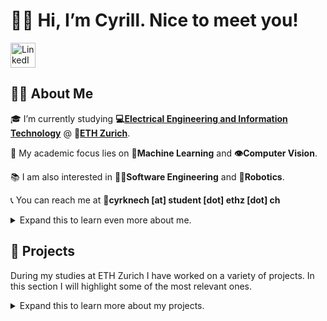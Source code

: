 # 👋😊 Hi, I’m Cyrill. Nice to meet you!

<!---
Social Media Icons
-->
<a href="https://www.linkedin.com/in/cyrill-david-knecht/">
  <img src="https://content.linkedin.com/content/dam/me/business/en-us/amp/brand-site/v2/bg/LI-Bug.svg.original.svg" alt="LinkedIn" width="40" height="40">
</a>

## 🙋‍♂️ About Me
🎓 I’m currently studying **💻[Electrical Engineering and Information Technology](https://ee.ethz.ch/studies/master-s-programmes/main-master.html)**
@ **🏢[ETH Zurich](https://www.ethz.ch/en.html)**.

🎯 My  academic focus lies on **🧠Machine Learning** and **👁️Computer Vision**.

📚 I am also interested in **👨‍💻Software Engineering** and **🤖Robotics**.

📞 You can reach me at 📧**cyrknech [at] student [dot] ethz [dot] ch** 



<details>
  <summary> Expand this to learn even more about me.</summary>

## 🔍 Fields of Expertise
![Deep Learning](https://img.shields.io/badge/Deep%20Learning-%23FF6F00.svg?style=for-the-badge&logo=Deep%20Learning&logoColor=white)
![Computer Vision](https://img.shields.io/badge/Computer%20Vision-%23013243.svg?style=for-the-badge&logo=Computer%20Vision&logoColor=white)
![Reinforcement Learning](https://img.shields.io/badge/Reinforcement%20Learning-%23150458.svg?style=for-the-badge&logo=Reinforcement%20Learning&logoColor=white)
![Natural Language Processing](https://img.shields.io/badge/Natural%20Language%20Processing-%23008080.svg?style=for-the-badge&logo=Natural%20Language%20Processing&logoColor=white)
![Software Engineering](https://img.shields.io/badge/Software%20Engineering-%23007ACC.svg?style=for-the-badge&logo=Software%20Engineering&logoColor=white)
![Control Theory](https://img.shields.io/badge/Control%20Theory-%2300599C.svg?style=for-the-badge&logo=Control%20Theory&logoColor=white)

## 🔧 Tech Stack
A list of languages, frameworks, tools etc. that I have used before or am currently using.
Sorted by proficiency. The order within each proficiency category is random.

| 🌟 Proficiency | 🌐 Languages                                                                                                                                                                                                                                                                                                                                                                                                                                                                                                                                                                                                                                                                                                                                     | 📦 Packages                                                                                                                                                                                                                                                                                                                                                                                                                                                                                                             | 🛠️ Tools                                                                                                                                                                                                                                                                                                                                                                                                                                                                                                                                                                                                                                                                                                                                                                                                                                                                                                                                                                                                                                                               | 🔧 Frameworks                                                                                                                                                                                                          | 💻 IDEs                                                                                                                                                                                                                                                                                                                                                                               | 🖥️ OS                                                                                                                                                                                                                                       |  
|----------------|--------------------------------------------------------------------------------------------------------------------------------------------------------------------------------------------------------------------------------------------------------------------------------------------------------------------------------------------------------------------------------------------------------------------------------------------------------------------------------------------------------------------------------------------------------------------------------------------------------------------------------------------------------------------------------------------------------------------------------------------------|-------------------------------------------------------------------------------------------------------------------------------------------------------------------------------------------------------------------------------------------------------------------------------------------------------------------------------------------------------------------------------------------------------------------------------------------------------------------------------------------------------------------------|-------------------------------------------------------------------------------------------------------------------------------------------------------------------------------------------------------------------------------------------------------------------------------------------------------------------------------------------------------------------------------------------------------------------------------------------------------------------------------------------------------------------------------------------------------------------------------------------------------------------------------------------------------------------------------------------------------------------------------------------------------------------------------------------------------------------------------------------------------------------------------------------------------------------------------------------------------------------------------------------------------------------------------------------------------------------------|------------------------------------------------------------------------------------------------------------------------------------------------------------------------------------------------------------------------|---------------------------------------------------------------------------------------------------------------------------------------------------------------------------------------------------------------------------------------------------------------------------------------------------------------------------------------------------------------------------------------|----------------------------------------------------------------------------------------------------------------------------------------------------------------------------------------------------------------------------------------------|
| 🔥 Proficient  | ![Python](https://img.shields.io/badge/Python-%233776AB.svg?style=for-the-badge&logo=Python&logoColor=white)                                                                                                                                                                                                                                                                                                                                                                                                                                                                                                                                                                                                                                     | ![Pytorch](https://img.shields.io/badge/Pytorch-%23EE4C2C.svg?style=for-the-badge&logo=Pytorch&logoColor=white) ![Numpy](https://img.shields.io/badge/Numpy-%23013243.svg?style=for-the-badge&logo=Numpy&logoColor=white)                                                                                                                                                                                                                                                                                               | ![Git](https://img.shields.io/badge/Git-%23F05033.svg?style=for-the-badge&logo=Git&logoColor=white) ![GitHub](https://img.shields.io/badge/GitHub-%23121011.svg?style=for-the-badge&logo=GitHub&logoColor=white)                                                                                                                                                                                                                                                                                                                                                                                                                                                                                                                                                                                                                                                                                                                                                                                                                                                        |                                                                                                                                                                                                                        | ![PyCharm](https://img.shields.io/badge/pycharm-143?style=for-the-badge&logo=pycharm&logoColor=black&color=black&labelColor=green) ![Jupyter](https://img.shields.io/badge/Jupyter-%23F37626.svg?style=for-the-badge&logo=Jupyter&logoColor=white) ![Google Colab](https://img.shields.io/badge/Google%20Colab-%23F9AB00.svg?style=for-the-badge&logo=Google%20Colab&logoColor=white) | ![MacOS](https://img.shields.io/badge/macOS-%23999999.svg?style=for-the-badge&logo=macOS&logoColor=white)                                                                                                                                    |
| 💪 Familiar    | ![C++](https://img.shields.io/badge/C++-%2300599C.svg?style=for-the-badge&logo=C%2B%2B&logoColor=white) ![Markdown](https://img.shields.io/badge/Markdown-%23000000.svg?style=for-the-badge&logo=Markdown&logoColor=white)                                                                                                                                                                                                                                                                                                                                                                                                                                                                                                                       | ![Tensorflow](https://img.shields.io/badge/Tensorflow-%23FF6F00.svg?style=for-the-badge&logo=Tensorflow&logoColor=white) ![Keras](https://img.shields.io/badge/Keras-%23D00000.svg?style=for-the-badge&logo=Keras&logoColor=white) ![Pandas](https://img.shields.io/badge/Pandas-%23150458.svg?style=for-the-badge&logo=Pandas&logoColor=white)                                                                                                                                                                         | ![GitHub Actions](https://img.shields.io/badge/github%20actions-%232671E5.svg?style=for-the-badge&logo=githubactions&logoColor=white) ![GitLab](https://img.shields.io/badge/GitLab-%23181717.svg?style=for-the-badge&logo=GitLab&logoColor=white)                                                                                                                                                                                                                                                                                                                                                                                                                                                                                                                                                                                                                                                                                                                                                                                                                      |                                                                                                                                                                                                                        | ![VSCode](https://img.shields.io/badge/VSCode-%23007ACC.svg?style=for-the-badge&logo=Visual%20Studio%20Code&logoColor=white)                                                                                                                                                                                                                                                          | ![Linux](https://img.shields.io/badge/Linux-%23FCC624.svg?style=for-the-badge&logo=Linux&logoColor=black) ![Raspberry Pi](https://img.shields.io/badge/Raspberry%20Pi-%23C51A4A.svg?style=for-the-badge&logo=Raspberry%20Pi&logoColor=white) |
| 🤔 Used Before | ![Dart](https://img.shields.io/badge/Dart-%230175C2.svg?style=for-the-badge&logo=Dart&logoColor=white)  ![C](https://img.shields.io/badge/C-%2300599C.svg?style=for-the-badge&logo=C&logoColor=white) ![Java](https://img.shields.io/badge/Java-%23007396.svg?style=for-the-badge&logo=Java&logoColor=white) ![Bash](https://img.shields.io/badge/Bash-%234EAA25.svg?style=for-the-badge&logo=GNU%20Bash&logoColor=white) ![HTML](https://img.shields.io/badge/HTML-%23E34F26.svg?style=for-the-badge&logo=HTML5&logoColor=white) ![CSS](https://img.shields.io/badge/CSS-%231572B6.svg?style=for-the-badge&logo=CSS3&logoColor=white) ![LaTeX](https://img.shields.io/badge/LaTeX-%23008080.svg?style=for-the-badge&logo=LaTeX&logoColor=white) | ![Pytorch Lightning](https://img.shields.io/badge/Pytorch%20Lightning-%23FF6F00.svg?style=for-the-badge&logo=Pytorch%20Lightning&logoColor=white) ![Scikit-Learn](https://img.shields.io/badge/Scikit--Learn-%23F7931E.svg?style=for-the-badge&logo=Scikit-Learn&logoColor=white) ![WandB](https://img.shields.io/badge/WandB-%23FFBE00.svg?style=for-the-badge&logo=WandB&logoColor=white) ![Tensorboard](https://img.shields.io/badge/Tensorboard-%23FF6F00.svg?style=for-the-badge&logo=Tensorboard&logoColor=white) | ![Docker](https://img.shields.io/badge/Docker-%232496ED.svg?style=for-the-badge&logo=Docker&logoColor=white) ![Kubernetes](https://img.shields.io/badge/Kubernetes-%23326CE5.svg?style=for-the-badge&logo=Kubernetes&logoColor=white) ![NoSQL](https://img.shields.io/badge/NoSQL-%234ea94b.svg?style=for-the-badge&logo=NoSQL&logoColor=white) ![MongoDB](https://img.shields.io/badge/MongoDB-%234ea94b.svg?style=for-the-badge&logo=MongoDB&logoColor=white) ![PostgreSQL](https://img.shields.io/badge/PostgreSQL-%23336791.svg?style=for-the-badge&logo=PostgreSQL&logoColor=white) ![SQLite](https://img.shields.io/badge/SQLite-%23003B57.svg?style=for-the-badge&logo=SQLite&logoColor=white) ![Spark](https://img.shields.io/badge/Spark-%23E25A1C.svg?style=for-the-badge&logo=Apache%20Spark&logoColor=white) ![Hadoop](https://img.shields.io/badge/Hadoop-%23FCC624.svg?style=for-the-badge&logo=Apache%20Hadoop&logoColor=black) ![Google Cloud](https://img.shields.io/badge/Google%20Cloud-4285F4?style=flat-square&logo=google-cloud&logoColor=white)  | ![Flutter](https://img.shields.io/badge/Flutter-%2302569B.svg?style=for-the-badge&logo=Flutter&logoColor=white) ![Flask](https://img.shields.io/badge/Flask-%23000.svg?style=for-the-badge&logo=Flask&logoColor=white) | ![Android Studio](https://img.shields.io/badge/Android%20Studio-%233776AB.svg?style=for-the-badge&logo=Android%20Studio&logoColor=white) ![Xcode](https://img.shields.io/badge/Xcode-%231575F9.svg?style=for-the-badge&logo=Xcode&logoColor=white)                                                                                                                                    | ![Windows](https://img.shields.io/badge/Windows-%230078D6.svg?style=for-the-badge&logo=Windows&logoColor=white)                                                                                                                              |

## 📚 Most Relevant Visited ETH Courses
- [Introduction to Machine Learning](https://www.vorlesungen.ethz.ch/Vorlesungsverzeichnis/lerneinheit.view?lerneinheitId=167629&semkez=2023S&ansicht=LEHRVERANSTALTUNGEN&lang=en)
- [Probabilistic Artificial Intelligence](https://www.vorlesungen.ethz.ch//Vorlesungsverzeichnis/lerneinheit.view?lerneinheitId=147370&semkez=2021W&ansicht=LEHRVERANSTALTUNGEN&lang=en)
- [Deep Learning](https://www.vorlesungen.ethz.ch//Vorlesungsverzeichnis/lerneinheit.view?semkez=2021W&ansicht=ALLE&lerneinheitId=148055&lang=en)
- [Image Analysis and Computer Vision](https://www.vorlesungen.ethz.ch//lerneinheitPre.do?semkez=2021W&lerneinheitId=146800&lang=en)
- [Robot Learning](https://www.vorlesungen.ethz.ch//Vorlesungsverzeichnis/lerneinheit.view?semkez=2022S&ansicht=KATALOGDATEN&lerneinheitId=161281&lang=en)
- [Big Data for Engineers](https://www.vorlesungen.ethz.ch//lerneinheitPre.do?semkez=2018S&lerneinheitId=122247&lang=en)
- [Software Engineering](https://www.vorlesungen.ethz.ch//Vorlesungsverzeichnis/lerneinheit.view?lerneinheitId=136949&semkez=2020S&ansicht=KATALOGDATEN&lang=de)

</details>


## 📂 Projects

During my studies at ETH Zurich I have worked on a variety of projects.
In this section I will highlight some of the most relevant ones.

<details>
  <summary> Expand this to learn more about my projects.</summary>

### 🎓 Academic Projects
Projects I have worked on during my studies at ETH Zurich.
In order to respect the privacy of my fellow students not all projects are public.
All  available projects repositories that are public are linked below.
The projects are listed in chronological order.

#### 📚 Course Projects
| Course               | Project                                                                                                                                 | Description                                                                                                                                         | 
|----------------------|-----------------------------------------------------------------------------------------------------------------------------------------|-----------------------------------------------------------------------------------------------------------------------------------------------------|      
| Robot Learning       | ***Learning to Walk with World-Model-Based Reinforcement Learning (In Progress)***                                                      | Used the Dreamer Reinforcement Learning algorithm to train a quadruped robot (Unitree Go1) to walk different terrains in the Isaac Gym environment. |  
| Software Engineering | [***No Limit Texas Hold'em Poker***](https://github.com/cyrillknecht/nolimittexasholdem)                                                | Developed a multiplayer poker game using C++ and wxWidgets.                                                                                         |      
| Deep Learning        | [***Self-Augmentation Network for Sarcasm Generation with Synthetic Data***](https://github.com/cyrillknecht/DL_2022_Sarcasm_Generator) | Made use of GPT-2 to generate synthetic data and fine-tuned Bert for sarcasm detection.                                                             |    

#### 🎓 Bachelor Thesis
[***Smart Patch Flagship Project:***](https://github.com/cyrillknecht/smartpatch_system)
Developed a smart patch wearable device to monitor the health of the wearer.
My work was focused on the software side of the project.
Therefore, i developed a
[basestation software package](https://github.com/cyrillknecht/smartpatch_basestation_software)
to communicate with smart patches and showcase their data in a web application.
Further I developed a 
[cross-platform mobile application](https://github.com/cyrillknecht/smartpatch_connector_app) 
to conveniently
map smart patches to patients in the database.
- Working with an IoT platform
- Developing a cross-platform app with Flutter
- Developing a communication interface between the app and the IoT platform and the smart patch using MQTT and BLE in Python

#### 👥 Group Project
***Optogenetic stimulation of neuronal networks in vitro***:
Developed and assembled a system to stimulate neuronal networks in vitro with light.
- Building an optical setup
- Working in a wet lab
- Python programming

(Unfortunately, the project is not public)

### 💼 Personal Projects
Projects I have worked on in my free time.
All available projects repositories that are public are linked below.
The projects are listed in chronological order.

#### 🌐 [Sentiment Classification Web App](https://github.com/cyrillknecht/sentiment_classification_webapp)
A web application that allows users to classify the sentiment of a given text.
The application is built with Flask and deployed on Google Cloud using Google Kubernetes Engine.
- Building a web application with Flask
- Containerizing a web application with Docker
- Using Kubernetes
- Deploying a web application on Google Cloud
- Using GitHub Actions to build a CI/CD pipeline

</details>